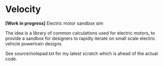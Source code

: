 # Velocity
**[Work in progress]** Electric motor sandbox sim

The idea is a library of common calculations used for electric motors, to provide a sandbox for designers to rapidly iterate on small scale electric vehicle powertrain designs.

See source/notepad.txt for my latest scratch which is ahead of the actual code.